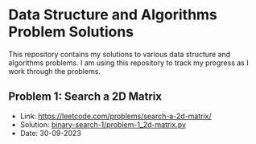 # Data Structure and Algorithms Problem Solutions

This repository contains my solutions to various data structure and algorithms problems. I am using this repository to track my progress as I work through the problems.

## Problem 1: Search a 2D Matrix

-   Link: https://leetcode.com/problems/search-a-2d-matrix/
-   Solution: [binary-search-1/problem-1_2d-matrix.py](binary-search-1/problem-1_2d-matrix.py)
-   Date: 30-09-2023
